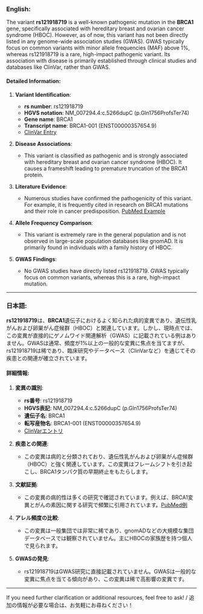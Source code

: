 ### English:
The variant **rs121918719** is a well-known pathogenic mutation in the **BRCA1** gene, specifically associated with hereditary breast and ovarian cancer syndrome (HBOC). However, as of now, this variant has not been directly listed in any genome-wide association studies (GWAS). GWAS typically focus on common variants with minor allele frequencies (MAF) above 1%, whereas rs121918719 is a rare, high-impact pathogenic variant. Its association with disease is primarily established through clinical studies and databases like ClinVar, rather than GWAS.

#### Detailed Information:
1. **Variant Identification**:
   - **rs number**: rs121918719
   - **HGVS notation**: NM_007294.4:c.5266dupC (p.Gln1756ProfsTer74)
   - **Gene name**: BRCA1
   - **Transcript name**: BRCA1-001 (ENST00000357654.9)
   - [ClinVar Entry](https://www.ncbi.nlm.nih.gov/clinvar/variation/17661/)

2. **Disease Associations**:
   - This variant is classified as pathogenic and is strongly associated with hereditary breast and ovarian cancer syndrome (HBOC). It causes a frameshift leading to premature truncation of the BRCA1 protein.

3. **Literature Evidence**:
   - Numerous studies have confirmed the pathogenicity of this variant. For example, it is frequently cited in research on BRCA1 mutations and their role in cancer predisposition. [PubMed Example](https://pubmed.ncbi.nlm.nih.gov/20378548/)

4. **Allele Frequency Comparison**:
   - This variant is extremely rare in the general population and is not observed in large-scale population databases like gnomAD. It is primarily found in individuals with a family history of HBOC.

5. **GWAS Findings**:
   - No GWAS studies have directly listed rs121918719. GWAS typically focus on common variants, whereas this is a rare, high-impact mutation.

---

### 日本語:
**rs121918719**は、**BRCA1**遺伝子におけるよく知られた病的変異であり、遺伝性乳がんおよび卵巣がん症候群（HBOC）と関連しています。しかし、現時点では、この変異が直接的にゲノムワイド関連解析（GWAS）に記載されている例はありません。GWASは通常、頻度が1%以上の一般的な変異に焦点を当てますが、rs121918719は稀であり、臨床研究やデータベース（ClinVarなど）を通じてその疾患との関連が確立されています。

#### 詳細情報:
1. **変異の識別**:
   - **rs番号**: rs121918719
   - **HGVS表記**: NM_007294.4:c.5266dupC (p.Gln1756ProfsTer74)
   - **遺伝子名**: BRCA1
   - **転写産物名**: BRCA1-001 (ENST00000357654.9)
   - [ClinVarエントリ](https://www.ncbi.nlm.nih.gov/clinvar/variation/17661/)

2. **疾患との関連**:
   - この変異は病的と分類されており、遺伝性乳がんおよび卵巣がん症候群（HBOC）と強く関連しています。この変異はフレームシフトを引き起こし、BRCA1タンパク質の早期終止をもたらします。

3. **文献証拠**:
   - この変異の病的性は多くの研究で確認されています。例えば、BRCA1変異とがんの素因に関する研究で頻繁に引用されています。[PubMed例](https://pubmed.ncbi.nlm.nih.gov/20378548/)

4. **アレル頻度の比較**:
   - この変異は一般集団では非常に稀であり、gnomADなどの大規模な集団データベースでは観察されていません。主にHBOCの家族歴を持つ個人で見られます。

5. **GWASの発見**:
   - rs121918719はGWAS研究に直接記載されていません。GWASは一般的な変異に焦点を当てる傾向があり、この変異は稀で高影響の変異です。

--- 
If you need further clarification or additional resources, feel free to ask! / 追加の情報が必要な場合は、お気軽にお尋ねください！